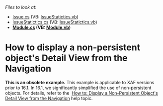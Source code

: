 <!-- default file list -->
*Files to look at*:

* [Issue.cs](./CS/NonPersistentDetailViewNavigationExample.Module/BusinessObjects/Issue.cs) (VB: [IssueStatictics.vb](./VB/NonPersistentDetailViewNavigationExample.Module/BusinessObjects/IssueStatictics.vb))
* [IssueStatictics.cs](./CS/NonPersistentDetailViewNavigationExample.Module/BusinessObjects/IssueStatictics.cs) (VB: [IssueStatictics.vb](./VB/NonPersistentDetailViewNavigationExample.Module/BusinessObjects/IssueStatictics.vb))
* **[Module.cs](./CS/NonPersistentDetailViewNavigationExample.Module/Module.cs) (VB: [Module.vb](./VB/NonPersistentDetailViewNavigationExample.Module/Module.vb))**
<!-- default file list end -->
# How to display a non-persistent object's Detail View from the Navigation


<p><strong>This is an obsolete example.</strong> This example is applicable to XAF versions prior to 16.1. In 16.1, we significantly simplified the use of non-persistent objects. For details, refer to the  <a href="http://documentation.devexpress.com/#Xaf/CustomDocument3471"><u>How to: Display a Non-Persistent Object's Detail View from the Navigation</u></a> help topic.</p>

<br/>


